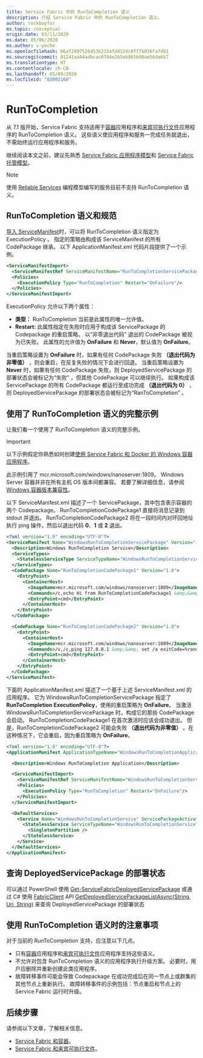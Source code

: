 ```yaml
---
title: Service Fabric 中的 RunToCompletion 语义
description: 介绍 Service Fabric 中的 RunToCompletion 语义。
author: rockboyfor
ms.topic: conceptual
origin.date: 03/11/2020
ms.date: 05/06/2020
ms.author: v-yeche
ms.openlocfilehash: b6af2d97526453b232afd4124c0ff7b036fa7d81
ms.sourcegitcommit: 81241aa44adbcac0764e2b5eb865b96ae56da6b7
ms.translationtype: HT
ms.contentlocale: zh-CN
ms.lasthandoff: 05/09/2020
ms.locfileid: "83002160"
---
```

# <a name="runtocompletion"></a>RunToCompletion

从 7.1 版开始，Service Fabric 支持适用于[容器][containers-introduction-link]应用程序和[来宾可执行文件][guest-executables-introduction-link]应用程序的 RunToCompletion  语义。 这些语义使应用程序和服务一完成任务就退出，不需始终运行应用程序和服务。

继续阅读本文之前，建议先熟悉 [Service Fabric 应用程序模型][application-model-link]和 [Service Fabric 托管模型][hosting-model-link]。

> [!NOTE]
> 使用 [Reliable Services][reliable-services-link] 编程模型编写的服务目前不支持 RunToCompletion 语义。

## <a name="runtocompletion-semantics-and-specification"></a>RunToCompletion 语义和规范
[导入 ServiceManifest][application-and-service-manifests-link]时，可以将 RunToCompletion 语义指定为 ExecutionPolicy  。 指定的策略由构成该 ServiceManifest 的所有 CodePackage 继承。 以下 ApplicationManifest.xml 代码片段提供了一个示例。

```xml
<ServiceManifestImport>
  <ServiceManifestRef ServiceManifestName="RunToCompletionServicePackage" ServiceManifestVersion="1.0"/>
  <Policies>
    <ExecutionPolicy Type="RunToCompletion" Restart="OnFailure"/>
  </Policies>
</ServiceManifestImport>
```
ExecutionPolicy  允许以下两个属性：
* **类型：** RunToCompletion  当前是此属性的唯一允许值。
* **Restart:** 此属性指定在失败时应用于构成该 ServicePackage 的 Codepackage 的重启策略。 以“非零退出代码”  退出的 CodePackage 被视为已失败。 此属性的允许值为 **OnFailure** 和 **Never**，默认值为 **OnFailure**。

当重启策略设置为 **OnFailure** 时，如果有任何 CodePackage 失败 **（退出代码为非零值）** ，则会重启，在反复失败的情况下会进行回退。 当重启策略设置为 **Never** 时，如果有任何 CodePackage 失败，则 DeployedServicePackage 的部署状态会被标记为“失败”  ，但其他 CodePackage 可以继续执行。 如果构成该 ServicePackage 的所有 CodePackage 都运行至成功完成 **（退出代码为 0）** ，则 DeployedServicePackage 的部署状态会被标记为“RanToCompletion”  。 

## <a name="complete-example-using-runtocompletion-semantics"></a>使用了 RunToCompletion 语义的完整示例

让我们看一个使用了 RunToCompletion 语义的完整示例。

> [!IMPORTANT]
> 以下示例假定你熟悉如何创建[使用 Service Fabric 和 Docker 的 Windows 容器应用程序][containers-getting-started-link]。
>
> 此示例引用了 mcr.microsoft.com/windows/nanoserver:1809。 Windows Server 容器并非在所有主机 OS 版本间都兼容。 若要了解详细信息，请参阅 [Windows 容器版本兼容性](https://docs.microsoft.com/virtualization/windowscontainers/deploy-containers/version-compatibility)。

以下 ServiceManifest.xml 描述了一个 ServicePackage，其中包含表示容器的两个 Codepackage。 RunToCompletionCodePackage1  直接将消息记录到 stdout  并退出。 RunToCompletionCodePackage2  将在一段时间内对环回地址执行 ping 操作，然后以退出代码 **0**、**1** 或 **2** 退出。

```xml
<?xml version="1.0" encoding="UTF-8"?>
<ServiceManifest Name="WindowsRunToCompletionServicePackage" Version="1.0" xmlns="http://schemas.microsoft.com/2011/01/fabric" xmlns:xsi="http://www.w3.org/2001/XMLSchema-instance">
  <Description>Windows RunToCompletion Service</Description>
  <ServiceTypes>
    <StatelessServiceType ServiceTypeName="WindowsRunToCompletionServiceType"  UseImplicitHost="true"/>
  </ServiceTypes>
  <CodePackage Name="RunToCompletionCodePackage1" Version="1.0">
    <EntryPoint>
      <ContainerHost>
        <ImageName>mcr.microsoft.com/windows/nanoserver:1809</ImageName>
        <Commands>/c,echo Hi from RunToCompletionCodePackage1 &amp;&amp; exit 0</Commands>
        <EntryPoint>cmd</EntryPoint>
      </ContainerHost>
    </EntryPoint>
  </CodePackage>

  <CodePackage Name="RunToCompletionCodePackage2" Version="1.0">
    <EntryPoint>
      <ContainerHost>
        <ImageName>mcr.microsoft.com/windows/nanoserver:1809</ImageName>
        <Commands>/v,/c,ping 127.0.0.1 &amp;&amp; set /a exitCode=%random% % 3 &amp;&amp; exit !exitCode!</Commands>
        <EntryPoint>cmd</EntryPoint>
      </ContainerHost>
    </EntryPoint>
  </CodePackage>
</ServiceManifest>
```

下面的 ApplicationManifest.xml 描述了一个基于上述 ServiceManifest.xml 的应用程序。 它为 WindowsRunToCompletionServicePackage  指定了 **RunToCompletion** **ExecutionPolicy**，使用的重启策略为 **OnFailure**。 当激活 WindowsRunToCompletionServicePackage  时，构成它的那些 CodePackage 会启动。 RunToCompletionCodePackage1  在首次激活时应该会成功退出。 但是，RunToCompletionCodePackage2  可能会失败 **（退出代码为非零值）** 。在这种情况下，它会重启，因为重启策略为 **OnFailure**。

```xml
<?xml version="1.0" encoding="UTF-8"?>
<ApplicationManifest ApplicationTypeName="WindowsRunToCompletionApplicationType" ApplicationTypeVersion="1.0" xmlns="http://schemas.microsoft.com/2011/01/fabric" xmlns:xsi="http://www.w3.org/2001/XMLSchema-instance">

  <Description>Windows RunToCompletion Application</Description>

  <ServiceManifestImport>
    <ServiceManifestRef ServiceManifestName="WindowsRunToCompletionServicePackage" ServiceManifestVersion="1.0"/>
    <Policies>
      <ExecutionPolicy Type="RunToCompletion" Restart="OnFailure"/>
    </Policies>
  </ServiceManifestImport>

  <DefaultServices>
    <Service Name="WindowsRunToCompletionService" ServicePackageActivationMode="ExclusiveProcess">
      <StatelessService ServiceTypeName="WindowsRunToCompletionServiceType" InstanceCount="1">
        <SingletonPartition />
      </StatelessService>
    </Service>
  </DefaultServices>
</ApplicationManifest>
```
## <a name="querying-deployment-status-of-a-deployedservicepackage"></a>查询 DeployedServicePackage 的部署状态
可以通过 PowerShell 使用 [Get-ServiceFabricDeployedServicePackage][deployed-service-package-link] 或通过 C# 使用 [FabricClient][fabric-client-link] API [GetDeployedServicePackageListAsync(String, Uri, String)][deployed-service-package-fabricclient-link] 来查询 DeployedServicePackage 的部署状态

## <a name="considerations-when-using-runtocompletion-semantics"></a>使用 RunToCompletion 语义时的注意事项

对于当前的 RunToCompletion 支持，应注意以下几点。
* 只有[容器][containers-introduction-link]应用程序和[来宾可执行文件][guest-executables-introduction-link]应用程序支持这些语义。
* 不允许对包含 RunToCompletion 语义的应用程序执行升级方案。 必要时，用户应删除并重新创建此类应用程序。
* 故障转移事件可能会导致 Codepackage 在成功完成后在同一节点上或群集的其他节点上重新执行。 故障转移事件的示例包括：节点重启和节点上的 Service Fabric 运行时升级。

## <a name="next-steps"></a>后续步骤

请参阅以下文章，了解相关信息。

* [Service Fabric 和容器][containers-introduction-link]。
* [Service Fabric 和来宾可执行文件][guest-executables-introduction-link]。

<!-- Links -->

[containers-introduction-link]: service-fabric-containers-overview.md
[containers-getting-started-link]: service-fabric-get-started-containers.md
[guest-executables-introduction-link]: service-fabric-guest-executables-introduction.md
[reliable-services-link]: service-fabric-reliable-services-introduction.md
[application-model-link]: service-fabric-application-model.md
[hosting-model-link]: service-fabric-hosting-model.md
[application-and-service-manifests-link]: service-fabric-application-and-service-manifests.md
[setup-entry-point-link]: service-fabric-run-script-at-service-startup.md
[deployed-service-package-working-with-link]: service-fabric-hosting-model.md#work-with-a-deployed-service-package
[deployed-code-package-link]: https://docs.microsoft.com/powershell/module/servicefabric/get-servicefabricdeployedcodepackage
[deployed-service-package-link]: https://docs.microsoft.com/powershell/module/servicefabric/get-servicefabricdeployedservicePackage
[fabric-client-link]: https://docs.azure.cn/dotnet/api/system.fabric.fabricclient
[deployed-service-package-fabricclient-link]: https://docs.microsoft.com/dotnet/api/system.fabric.fabricclient.queryclient.getdeployedservicepackagelistasync

<!-- Update_Description: new article about run to completion -->
<!--NEW.date: 05/06/2020-->